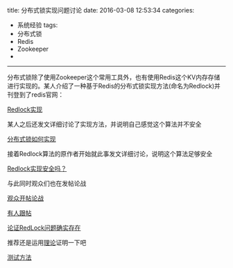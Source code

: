 title: 分布式锁实现问题讨论
date: 2016-03-08 12:53:34
categories:
- 系统经验
tags:
- 分布式锁
- Redis
- Zookeeper
- 
---

分布式锁除了使用Zookeeper这个常用工具外，也有使用Redis这个KV内存存储进行实现的。某人介绍了一种基于Redis的分布式锁实现方法(命名为Redlock)并刊登到了redis官网：

[Redlock实现](http://redis.io/topics/distlock)

某人之后还发文详细讨论了实现方法，并说明自己感觉这个算法并不安全

[分布式锁如何实现](http://martin.kleppmann.com/2016/02/08/how-to-do-distributed-locking.html)

接着Redlock算法的原作者开始就此事发文详细讨论，说明这个算法足够安全

[Redlock实现安全吗？](http://antirez.com/news/101)

与此同时观众们也在发帖论战

[观众开帖论战](https://news.ycombinator.com/item?id=11065933)

[有人跟帖](http://fpj.me/2016/02/10/note-on-fencing-and-distributed-locks/)

[论证RedLock问题确实存在](http://jvns.ca/blog/2016/02/09/til-clock-skew-exists/)

推荐还是运用[理论](http://blog.acolyer.org/2016/02/09/the-heard-of-model/)证明一下吧

[测试方法](http://colin-scott.github.io/blog/2016/03/04/technologies-for-testing-and-debugging-distributed-systems/)